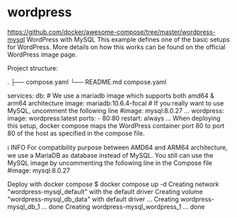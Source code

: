 # wordpress
https://github.com/docker/awesome-compose/tree/master/wordpress-mysql
WordPress with MySQL
This example defines one of the basic setups for WordPress. More details on how this works can be found on the official WordPress image page.

Project structure:

.
├── compose.yaml
└── README.md
compose.yaml

services:
  db:
    # We use a mariadb image which supports both amd64 & arm64 architecture
    image: mariadb:10.6.4-focal
    # If you really want to use MySQL, uncomment the following line
    #image: mysql:8.0.27
    ...
  wordpress:
    image: wordpress:latest
    ports:
      - 80:80
    restart: always
    ...
When deploying this setup, docker compose maps the WordPress container port 80 to port 80 of the host as specified in the compose file.

ℹ️ INFO
For compatibility purpose between AMD64 and ARM64 architecture, we use a MariaDB as database instead of MySQL.
You still can use the MySQL image by uncommenting the following line in the Compose file
#image: mysql:8.0.27

Deploy with docker compose
$ docker compose up -d
Creating network "wordpress-mysql_default" with the default driver
Creating volume "wordpress-mysql_db_data" with default driver
...
Creating wordpress-mysql_db_1        ... done
Creating wordpress-mysql_wordpress_1 ... done